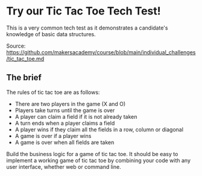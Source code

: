 # Try our Tic Tac Toe Tech Test!

This is a very common tech test as it demonstrates a candidate's knowledge of basic data structures.

Source: https://github.com/makersacademy/course/blob/main/individual_challenges/tic_tac_toe.md

## The brief

The rules of tic tac toe are as follows:

* There are two players in the game (X and O)
* Players take turns until the game is over
* A player can claim a field if it is not already taken
* A turn ends when a player claims a field
* A player wins if they claim all the fields in a row, column or diagonal
* A game is over if a player wins
* A game is over when all fields are taken

Build the business logic for a game of tic tac toe. It should be easy to implement a working game of tic tac toe by combining your code with any user interface, whether web or command line.
